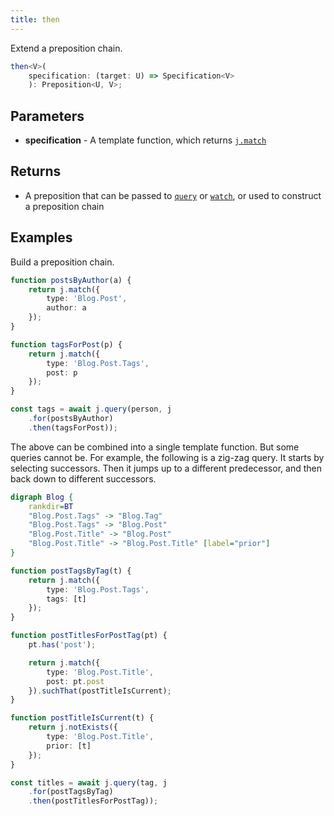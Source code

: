 ```yaml
---
title: then
---
```


Extend a preposition chain.

```typescript
then<V>(
    specification: (target: U) => Specification<V>
    ): Preposition<U, V>;
```

## Parameters

* **specification** - A template function, which returns [`j.match`](../../jinaga/match/)

## Returns

* A preposition that can be passed to [`query`](../../jinaga/query/) or [`watch`](../../jinaga/watch/), or used to construct a preposition chain

## Examples

Build a preposition chain.

```typescript
function postsByAuthor(a) {
    return j.match({
        type: 'Blog.Post',
        author: a
    });
}

function tagsForPost(p) {
    return j.match({
        type: 'Blog.Post.Tags',
        post: p
    });
}

const tags = await j.query(person, j
    .for(postsByAuthor)
    .then(tagsForPost));
```

The above can be combined into a single template function.
But some queries cannot be.
For example, the following is a zig-zag query.
It starts by selecting successors.
Then it jumps up to a different predecessor, and then back down to different successors.

```dot
digraph Blog {
    rankdir=BT
    "Blog.Post.Tags" -> "Blog.Tag"
    "Blog.Post.Tags" -> "Blog.Post"
    "Blog.Post.Title" -> "Blog.Post"
    "Blog.Post.Title" -> "Blog.Post.Title" [label="prior"]
}
```

```typescript
function postTagsByTag(t) {
    return j.match({
        type: 'Blog.Post.Tags',
        tags: [t]
    });
}

function postTitlesForPostTag(pt) {
    pt.has('post');

    return j.match({
        type: 'Blog.Post.Title',
        post: pt.post
    }).suchThat(postTitleIsCurrent);
}

function postTitleIsCurrent(t) {
    return j.notExists({
        type: 'Blog.Post.Title',
        prior: [t]
    });
}

const titles = await j.query(tag, j
    .for(postTagsByTag)
    .then(postTitlesForPostTag));
```